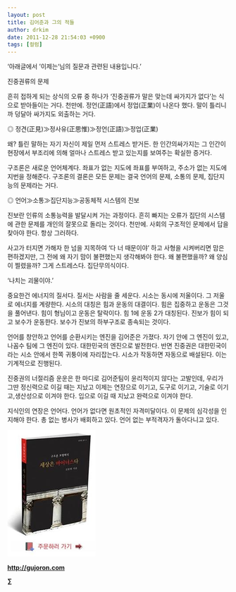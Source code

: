 ```yaml
---
layout: post
title: 김어준과 그의 적들
author: drkim
date: 2011-12-28 21:54:03 +0900
tags: [컬럼]
---
```


  ‘아래글에서 ’이제는‘님의 질문과 관련된 내용입니다.’


진중권류의 문제 



흔히 접하게 되는 상식의 오류 중 하나가 ‘진중권류가 말은 맞는데 싸가지가 없다’는 식으로 받아들이는 거다. 천만에. 정언(正語)에서 정업(正業)이 나온다 했다. 말이 틀리니까 덩달아 싸가지도 외출하는 거다. 



◎ 정견(正見)≫정사유(正思惟)≫정언(正語)≫정업(正業) 



왜? 틀린 말하는 자기 자신이 제일 먼저 스트레스 받거든. 한 인간의싸가지는 그 인간이 현장에서 부조리에 의해 얼마나 스트레스 받고 있는지를 보여주는 확실한 증거다. 

구조론은 새로운 언어체계다. 좌표가 없는 지도에 좌표를 부여하고, 주소가 없는 지도에 지번을 정해준다. 구조론의 결론은 모든 문제는 결국 언어의 문제, 소통의 문제, 집단지능의 문제라는 거다. 

◎ 언어≫소통≫집단지능≫공동체적 시스템의 진보 

진보란 인류의 소통능력을 발달시켜 가는 과정이다. 흔히 빠지는 오류가 집단의 시스템에 관한 문제를 개인의 잘못으로 돌리는 것이다. 천만에. 사회의 구조적인 문제에서 답을 찾아야 한다. 항상 그러하다. 

사고가 터지면 가해자 한 넘을 지목하여 ‘다 너 때문이야’ 하고 사형을 시켜버리면 맘은 편하겠지만, 그 전에 왜 자기 맘이 불편했는지 생각해봐야 한다. 왜 불편했을까? 왜 양심이 찔렸을까? 그게 스트레스다. 집단무의식이다. 

‘나치는 괴물이야.’ 

중요한건 에너지의 질서다. 질서는 사람을 줄 세운다. 시소는 동시에 저울이다. 그 저울로 에너지를 계량한다. 시소의 대칭은 힘과 운동의 대결이다. 힘은 집중하고 운동은 그것을 풀어낸다. 힘이 형님이고 운동은 탈락이다. 힘 1에 운동 2가 대칭된다. 진보가 힘이 되고 보수가 운동한다. 보수가 진보의 하부구조로 종속되는 것이다. 



언어를 창안하고 언어를 순환시키는 엔진을 김어준은 가졌다. 자기 안에 그 엔진이 있고, 나꼼수 팀에 그 엔진이 있다. 대한민국의 엔진으로 발전한다. 반면 진중권은 대한민국이라는 시소 안에서 한쪽 귀퉁이에 자리잡는다. 시소가 작동하면 자동으로 배설된다. 이는 기계적으로 진행된다. 



진중권의 너절리즘 운운은 한 마디로 김어준팀이 윤리적이지 않다는 고발인데, 우리가 그딴 정신력으로 이길 때는 지났고 이제는 연장으로 이기고, 도구로 이기고, 기술로 이기고,생산성으로 이겨야 한다. 입으로 이길 때 지났고 완력으로 이겨야 한다.



지식인의 연장은 언어다. 언어가 없다면 원초적인 자격미달이다. 이 문제의 심각성을 인지해야 한다. 총 없는 병사가 배회하고 있다. 언어 없는 부적격자가 돌아다니고 있다.   








![](/files/attach/images/198/668/222/0.JPG)  




**http://gujoron.com**  


**∑**
